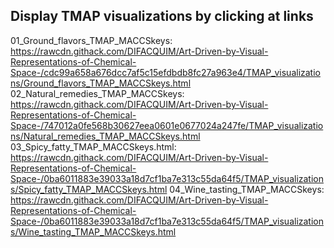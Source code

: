 ## Display TMAP visualizations by clicking at links
01_Ground_flavors_TMAP_MACCSkeys: 
https://rawcdn.githack.com/DIFACQUIM/Art-Driven-by-Visual-Representations-of-Chemical-Space-/cdc99a658a676dcc7af5c15efdbdb8fc27a963e4/TMAP_visualizations/Ground_flavors_TMAP_MACCSkeys.html
02_Natural_remedies_TMAP_MACCSkeys:
https://rawcdn.githack.com/DIFACQUIM/Art-Driven-by-Visual-Representations-of-Chemical-Space-/747012a0fe568b30627eea0601e0677024a247fe/TMAP_visualizations/Natural_remedies_TMAP_MACCSkeys.html
03_Spicy_fatty_TMAP_MACCSkeys.html:
https://rawcdn.githack.com/DIFACQUIM/Art-Driven-by-Visual-Representations-of-Chemical-Space-/0ba6011883e39033a18d7cf1ba7e313c55da64f5/TMAP_visualizations/Spicy_fatty_TMAP_MACCSkeys.html
04_Wine_tasting_TMAP_MACCSkeys:
https://rawcdn.githack.com/DIFACQUIM/Art-Driven-by-Visual-Representations-of-Chemical-Space-/0ba6011883e39033a18d7cf1ba7e313c55da64f5/TMAP_visualizations/Wine_tasting_TMAP_MACCSkeys.html
